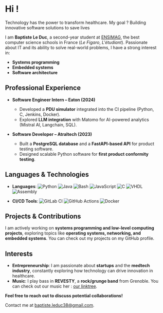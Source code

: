 # Hi ! 

Technology has the power to transform healthcare. My goal ? Building innovative software solutions to save lives

I am **Baptiste Le Duc**, a second-year student at [ENSIMAG](https://ensimag.grenoble-inp.fr/en), the best computer science schools in France (*Le Figaro*, *L'étudiant*). Passionate about IT and its ability to solve real-world problems, I have a strong interest in:

- **Systems programming**
- **Embedded systems**
- **Software architecture**

## Professional Experience

- **Software Engineer Intern – Eaton (2024)**
  - Developed a **PDU simulator** integrated into the CI pipeline (Python, C, Jenkins, Docker).  
  - Explored **LLM integration** with Matomo for AI-powered analytics (Mistral AI, Langchain, SQL).  

- **Software Developer – Atraltech (2023)**
  - Built a **PostgreSQL database** and a **FastAPI-based API** for product testing software.  
  - Designed scalable Python software for **first product conformity testing**.  

## Languages & Technologies

- **Languages**: ![Python](https://img.shields.io/badge/Python-3776AB?style=flat&logo=python&logoColor=white) ![Java](https://img.shields.io/badge/Java-007396?style=flat&logo=java&logoColor=white) ![Bash](https://img.shields.io/badge/Bash-121011?style=flat&logo=gnu-bash&logoColor=white) ![JavaScript](https://img.shields.io/badge/JavaScript-F7DF1E?style=flat&logo=javascript&logoColor=black) ![C](https://img.shields.io/badge/C-A8B9CC?style=flat&logo=c&logoColor=black) ![VHDL](https://img.shields.io/badge/VHDL-8B0000?style=flat) ![Assembly](https://img.shields.io/badge/Assembly-525252?style=flat)

- **CI/CD Tools**: ![GitLab CI](https://img.shields.io/badge/GitLab_CI-FC6D26?style=flat&logo=gitlab&logoColor=white) ![GitHub Actions](https://img.shields.io/badge/GitHub_Actions-2088FF?style=flat&logo=github-actions&logoColor=white) ![Docker](https://img.shields.io/badge/Docker-2496ED?style=flat&logo=docker&logoColor=white)

## Projects & Contributions

I am actively working on **systems programming and low-level computing projects**, exploring topics like **operating systems, networking, and embedded systems**. You can check out my projects on my GitHub profile. 

## Interests

- **Entrepreneurship**: I am passionate about **startups** and the **medtech industry**, constantly exploring how technology can drive innovation in healthcare.
- **Music**: I play bass in **REVESTY**, a **rock/grunge band** from Grenoble. You can check out our music her : [our linktree](https://revestyofficial.com). 

**Feel free to reach out to discuss potential collaborations!**

Contact me at [baptiste.leduc38@gmail.com](mailto:baptiste.leduc38@gmail.com).  
